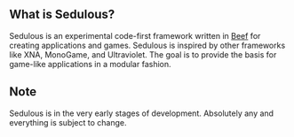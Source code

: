 ## What is Sedulous?

Sedulous is an experimental code-first framework written in [Beef](https://beeflang.org) for creating applications and games.
Sedulous is inspired by other frameworks like XNA, MonoGame, and Ultraviolet.
The goal is to provide the basis for game-like applications in a modular fashion.

## Note

Sedulous is in the very early stages of development. Absolutely any and everything is subject to change.